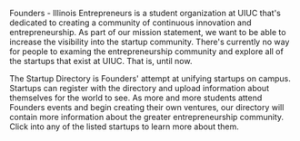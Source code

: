 Founders - Illinois Entrepreneurs is a student organization at UIUC that's dedicated to creating a community of continuous innovation and entrepreneurship. As part of our mission statement, we want to be able to increase the visibility into the startup community. There's currently no way for people to examing the
entrepreneurship community and explore all of the startups that exist at UIUC. That is, until now.

The Startup Directory is Founders' attempt at unifying startups on campus. Startups can register with the directory and upload information about themselves for the world to see. As more and more students attend Founders events and begin creating their own ventures, our directory will contain more information about the greater entrepreneurship community. Click into any of the listed startups to learn more about them.
